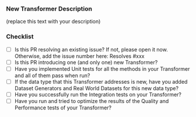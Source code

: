 ### New Transformer Description
(replace this text with your description)


### Checklist
- [ ] Is this PR resolving an existing issue? If not, please open it now. Otherwise, add the issue number here: Resolves #xxx
- [ ] Is this PR introducing one (and only one) new Transformer?
- [ ] Have you implemented Unit tests for all the methods in your Transformer and all of them pass when run?
- [ ] If the data type that this Transformer addresses is new, have you added Dataset Generators and Real World Datasets for this new data type?
- [ ] Have you successfully run the Integration tests on your Transformer?
- [ ] Have you run and tried to optimize the results of the Quality and Performance tests of your Transformer?
